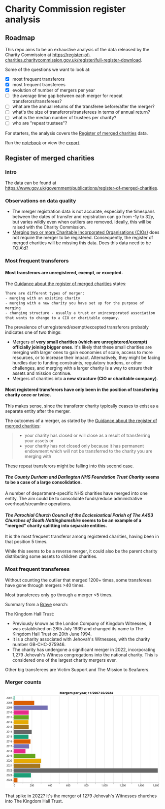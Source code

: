 # Charity Commission register analysis

## Roadmap

This repo aims to be an exhaustive analysis of the data released by the Charity Commission at <https://register-of-charities.charitycommission.gov.uk/register/full-register-download>.

Some of the questions we want to look at:

- [x] most frequent transferors
- [x] most frequent transferees
- [x] evolution of number of mergers per year
- [ ] the average time gap between each merger for repeat transferors/transferees?
- [ ] what are the annual returns of the transferee before/after the merger?
- [ ] what's the size of transferors/transferees in terms of annual return?
- [ ] what is the median number of trustees per charity?
- [ ] who are "repeat trustees"?

For starters, the analysis covers the [Register of merged charities](https://www.gov.uk/government/publications/register-of-merged-charities) data.

Run the [notebook](https://github.com/harabat/charity_commission_register/blob/main/code/charity_commission.ipynb) or view the [export](https://harabat.github.io/charity_commission_register/reports/charity_commission.html).

## Register of merged charities

### Intro

The data can be found at <https://www.gov.uk/government/publications/register-of-merged-charities>.

### Observations on data quality

- The merger registration data is not accurate, especially the timespans between the dates of transfer and registration can go from -1y to 32y, but varies wildly even when outliers are removed. Ideally, this will be raised with the Charity Commission.
- [Merging two or more Charitable Incorporated Organisations (CIOs)](https://www.gov.uk/government/publications/register-of-merged-charities/guidance-about-the-register-of-merged-charities#merging-two-or-more-charitable-incorporated-organisations-cios) does not require the merger to be registered. Consequently, the register of merged charities will be missing this data. Does this data need to be FOIA'd?

### Most frequent transferors

#### Most transferors are unregistered, exempt, or excepted.

The [Guidance about the register of merged charities](https://www.gov.uk/government/publications/register-of-merged-charities/guidance-about-the-register-of-merged-charities#different-types-of-merger) states:

``` quote
There are different types of merger:
- merging with an existing charity
- merging with a new charity you have set up for the purpose of merging
- changing structure - usually a trust or unincorporated association that wants to change to a CIO or charitable company.
```

The prevalence of unregistered/exempt/excepted transferors probably indicates one of two things:

- Mergers of ****very small charities (which are unregistered/exempt) officially joining bigger ones****. It's likely that these small charities are merging with larger ones to gain economies of scale, access to more resources, or to increase their impact. Alternatively, they might be facing hurdles due to funding constraints, regulatory burdens, or other challenges, and merging with a larger charity is a way to ensure their assets and mission continue.
- Mergers of charities into ****a new structure (CIO or charitable company)****.

#### Most registered transferors have only been in the position of transferring charity once or twice.

This makes sense, since the transferor charity typically ceases to exist as a separate entity after the merger.

The outcomes of a merger, as stated by the [Guidance about the register of merged charities](https://www.gov.uk/government/publications/register-of-merged-charities/guidance-about-the-register-of-merged-charities#why-register):

> - your charity has closed or will close as a result of transferring your assets or
> - your charity has not closed only because it has permanent endowment which will not be transferred to the charity you are merging with

These repeat transferors might be falling into this second case.

#### *The County Durham and Darlington NHS Foundation Trust Charity* seems to be a case of a large consolidation.

A number of department-specific NHS charities have merged into one entity. The aim could be to consolidate funds/reduce administrative overhead/streamline operations.

#### *The Parochial Church Council of the Ecclesiastical Parish of The A453 Churches of South Nottinghamshire* seems to be an example of a "merged" charity splitting into separate entities.

It is the most frequent transferor among registered charities, having been in that position 5 times.

While this seems to be a reverse merger, it could also be the parent charity distributing some assets to children charities.

### Most frequent transferees

Without counting the outlier that merged 1200+ times, some transferees have gone through mergers >40 times.

Most transferees only go through a merger <5 times.

Summary from a [Brave](https://search.brave.com/search?q=The+Kingdom+Hall+Trust+&summary=1) search:

The Kingdom Hall Trust:

- Previously known as the London Company of Kingdom Witnesses, it was established on 28th July 1939 and changed its name to The Kingdom Hall Trust on 20th June 1994.
- It is a charity associated with Jehovah's Witnesses, with the charity number GB-CHC-275946.
- The charity has undergone a significant merger in 2022, incorporating 1,279 Jehovah's Witness congregations into the national charity. This is considered one of the largest charity mergers ever.

Other big transferees are Victim Support and The Mission to Seafarers.

### Merger counts

![](./charts/merger_counts.png)

That spike in 2022? It's the merger of 1279 Jehovah's Witnesses churches into The Kingdom Hall Trust.
